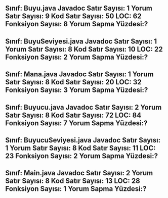 Sınıf: Buyu.java
Javadoc Satır Sayısı: 1
Yorum Satır Sayısı: 9
Kod Satır Sayısı: 50
LOC: 62
Fonksiyon Sayısı: 8
Yorum Sapma Yüzdesi:?
-----------------------------------------
Sınıf: BuyuSeviyesi.java
Javadoc Satır Sayısı: 1
Yorum Satır Sayısı: 8
Kod Satır Sayısı: 10
LOC: 22
Fonksiyon Sayısı: 2
Yorum Sapma Yüzdesi:?
-----------------------------------------
Sınıf: Mana.java
Javadoc Satır Sayısı: 1
Yorum Satır Sayısı: 8
Kod Satır Sayısı: 20
LOC: 32
Fonksiyon Sayısı: 3
Yorum Sapma Yüzdesi:?
-----------------------------------------
Sınıf: Buyucu.java
Javadoc Satır Sayısı: 2
Yorum Satır Sayısı: 8
Kod Satır Sayısı: 72
LOC: 84
Fonksiyon Sayısı: 7
Yorum Sapma Yüzdesi:?
-----------------------------------------
Sınıf: BuyucuSeviyesi.java
Javadoc Satır Sayısı: 1
Yorum Satır Sayısı: 8
Kod Satır Sayısı: 11
LOC: 23
Fonksiyon Sayısı: 2
Yorum Sapma Yüzdesi:?
-----------------------------------------
Sınıf: Main.java
Javadoc Satır Sayısı: 2
Yorum Satır Sayısı: 8
Kod Satır Sayısı: 13
LOC: 28
Fonksiyon Sayısı: 1
Yorum Sapma Yüzdesi:?
----------------------------------------
